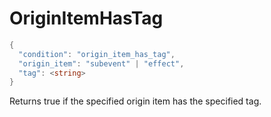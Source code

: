 # OriginItemHasTag

```c#
{
  "condition": "origin_item_has_tag",
  "origin_item": "subevent" | "effect",
  "tag": <string>
}
```

Returns true if the specified origin item has the specified tag.